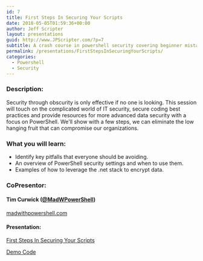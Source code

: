 ```yaml
---
id: 7
title: First Steps In Securing Your Scripts
date: 2018-05-05T01:59:36+00:00
author: Jeff Scripter
layout: presentations
guid: http://www.JPScripter.com/?p=7
subtitle: A crash course in powershell security covering beginner mistakes to encryption of secrets.
permalink: /presentations/FirstStepsInSecuringYourScripts/
categories:
  - Powershell
  - Security
---
```



### Description:

Security through obscurity is only effective if no one is looking. This session will touch on the complicated world of IT security, secure coding best practices and provide resources for more advanced data security with a focus on PowerShell. We'll show with a few steps, we can eliminate the low hanging fruit that can compromise our organizations.

### What you will learn:
* Identify key pitfalls that everyone should be avoiding.
* An overview of PowerShell security settings and when to use them.
* Examples of how to leverage the .net stack to encrypt data.

### CoPresentor:

   #### Tim Curwick ([@MadWPowerShell](https://www.twitter.com/MadWPowerShell))
[madwithpowershell.com](https://www.madwithpowershell.com/)

#### Presentation:

   [First Steps In Securing Your Scripts](/assets/presentations/FirstStepsInSecuringYourScripts.pdf)

   [Demo Code](/assets/presentations/FirstStepsInSecuringYourScripts.zip)